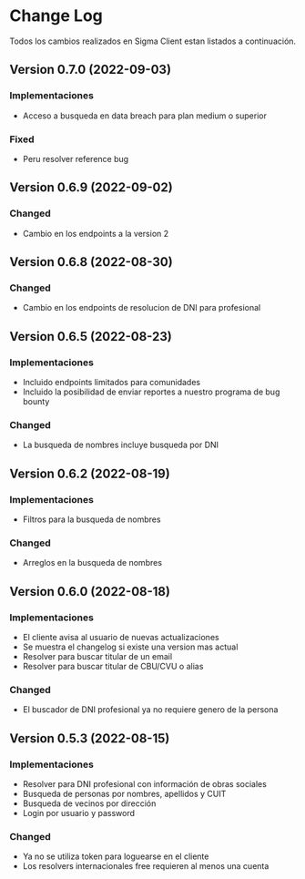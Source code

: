 # Change Log
Todos los cambios realizados en Sigma Client estan listados a continuación.

## Version 0.7.0 (2022-09-03)
### Implementaciones
- Acceso a busqueda en data breach para plan medium o superior

### Fixed
- Peru resolver reference bug

## Version 0.6.9 (2022-09-02)
### Changed
- Cambio en los endpoints a la version 2

## Version 0.6.8 (2022-08-30)
### Changed
- Cambio en los endpoints de resolucion de DNI para profesional

## Version 0.6.5 (2022-08-23)
### Implementaciones
- Incluido endpoints limitados para comunidades
- Incluido la posibilidad de enviar reportes a nuestro programa de bug bounty

### Changed
- La busqueda de nombres incluye busqueda por DNI

## Version 0.6.2 (2022-08-19)
### Implementaciones
- Filtros para la busqueda de nombres

### Changed
- Arreglos en la busqueda de nombres

## Version 0.6.0 (2022-08-18)
### Implementaciones
- El cliente avisa al usuario de nuevas actualizaciones
- Se muestra el changelog si existe una version mas actual
- Resolver para buscar titular de un email
- Resolver para buscar titular de CBU/CVU o alias

### Changed
- El buscador de DNI profesional ya no requiere genero de la persona

## Version 0.5.3 (2022-08-15)
### Implementaciones
- Resolver para DNI profesional con información de obras sociales
- Busqueda de personas por nombres, apellidos y CUIT
- Busqueda de vecinos por dirección
- Login por usuario y password

### Changed
- Ya no se utiliza token para loguearse en el cliente
- Los resolvers internacionales free requieren al menos una cuenta